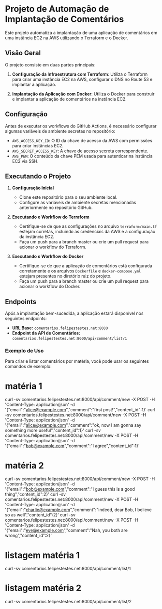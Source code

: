 # Projeto de Automação de Implantação de Comentários

Este projeto automatiza a implantação de uma aplicação de comentários em uma instância EC2 na AWS utilizando o Terraform e o Docker.

## Visão Geral

O projeto consiste em duas partes principais:

1. **Configuração da Infraestrutura com Terraform**: Utiliza o Terraform para criar uma instância EC2 na AWS, configurar o DNS no Route 53 e implantar a aplicação.

2. **Implantação da Aplicação com Docker**: Utiliza o Docker para construir e implantar a aplicação de comentários na instância EC2.

## Configuração

Antes de executar os workflows do GitHub Actions, é necessário configurar algumas variáveis de ambiente secretas no repositório:

- `AWS_ACCESS_KEY_ID`: O ID da chave de acesso da AWS com permissões para criar instâncias EC2.
- `AWS_SECRET_ACCESS_KEY`: A chave de acesso secreta correspondente.
- `AWS_PEM`: O conteúdo da chave PEM usada para autenticar na instância EC2 via SSH.

## Executando o Projeto

1. **Configuração Inicial**
   - Clone este repositório para o seu ambiente local.
   - Configure as variáveis de ambiente secretas mencionadas anteriormente no repositório GitHub.

2. **Executando o Workflow do Terraform**
   - Certifique-se de que as configurações no arquivo `terraform/main.tf` estejam corretas, incluindo as credenciais da AWS e a configuração da instância EC2.
   - Faça um push para a branch master ou crie um pull request para acionar o workflow do Terraform.

3. **Executando o Workflow do Docker**
   - Certifique-se de que a aplicação de comentários está configurada corretamente e os arquivos `Dockerfile` e `docker-compose.yml` estejam presentes no diretório raiz do projeto.
   - Faça um push para a branch master ou crie um pull request para acionar o workflow do Docker.

## Endpoints

Após a implantação bem-sucedida, a aplicação estará disponível nos seguintes endpoints:

- **URL Base:** `comentarios.felipestestes.net:8000`
- **Endpoint da API de Comentários:** `comentarios.felipestestes.net:8000/api/comment/list/1`

### Exemplo de Uso

Para criar e listar comentários por matéria, você pode usar os seguintes comandos de exemplo:

# matéria 1
curl -sv comentarios.felipestestes.net:8000/api/comment/new -X POST -H 'Content-Type: application/json' -d '{"email":"alice@example.com","comment":"first post!","content_id":1}'
curl -sv comentarios.felipestestes.net:8000/api/comment/new -X POST -H 'Content-Type: application/json' -d '{"email":"alice@example.com","comment":"ok, now I am gonna say something more useful","content_id":1}'
curl -sv comentarios.felipestestes.net:8000/api/comment/new -X POST -H 'Content-Type: application/json' -d '{"email":"bob@example.com","comment":"I agree","content_id":1}'

# matéria 2
curl -sv comentarios.felipestestes.net:8000/api/comment/new -X POST -H 'Content-Type: application/json' -d '{"email":"bob@example.com","comment":"I guess this is a good thing","content_id":2}'
curl -sv comentarios.felipestestes.net:8000/api/comment/new -X POST -H 'Content-Type: application/json' -d '{"email":"charlie@example.com","comment":"Indeed, dear Bob, I believe so as well","content_id":2}'
curl -sv comentarios.felipestestes.net:8000/api/comment/new -X POST -H 'Content-Type: application/json' -d '{"email":"eve@example.com","comment":"Nah, you both are wrong","content_id":2}'

# listagem matéria 1
curl -sv comentarios.felipestestes.net:8000/api/comment/list/1

# listagem matéria 2
curl -sv comentarios.felipestestes.net:8000/api/comment/list/2
